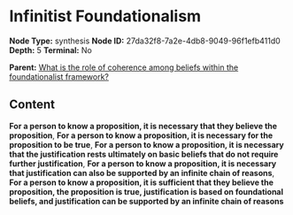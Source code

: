# Infinitist Foundationalism

**Node Type:** synthesis
**Node ID:** 27da32f8-7a2e-4db8-9049-96f1efb411d0
**Depth:** 5
**Terminal:** No

**Parent:** [What is the role of coherence among beliefs within the foundationalist framework?](what-is-the-role-of-coherence-among-beliefs-within-the-foundationalist-framework-antithesis-c73c43c0-5415-4059-9f1a-d0d039315a46.md)

## Content

**For a person to know a proposition, it is necessary that they believe the proposition**, **For a person to know a proposition, it is necessary for the proposition to be true**, **For a person to know a proposition, it is necessary that the justification rests ultimately on basic beliefs that do not require further justification**, **For a person to know a proposition, it is necessary that justification can also be supported by an infinite chain of reasons**, **For a person to know a proposition, it is sufficient that they believe the proposition, the proposition is true, justification is based on foundational beliefs, and justification can be supported by an infinite chain of reasons**
